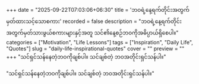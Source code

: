 +++
date = "2025-09-22T07:03:06+06:30"
title = 'ဘဝရဲ့နေ့ရက်တိုင်းအတွက်မှတ်ထားသင့်သောစကား'
recorded = false
description = "ဘဝရဲ့နေ့ရက်တိုင်းအတွက်မှတ်သားဖွယ်စကားများနှင့်အတူ သင်၏နေ့စဉ်ဘဝကိုအဓိပ္ပာယ်ရှိစေပါ။"
categories = ["Motivation", "Life Lessons"]
tags = ["Inspiration", "Daily Life", "Quotes"]
slug = "daily-life-inspirational-quotes"
cover = ""
preview = ""
+++
"သင်ရှင်သန်နေတဲ့ဘဝကိုချစ်ပါ။ သင်ချစ်တဲ့ ဘဝအတိုင်းရှင်သန်ပါ။"

"သင်ရှင်သန်နေတဲ့ဘဝကိုချစ်ပါ။
သင်ချစ်တဲ့ ဘဝအတိုင်းရှင်သန်ပါ။" 